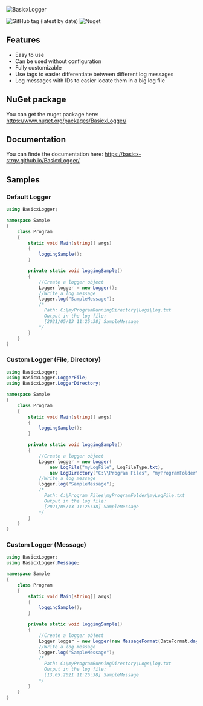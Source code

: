 
![BasicxLogger](https://i.imgur.com/tXTU4gj.png)


![GitHub tag (latest by date)](https://img.shields.io/github/v/tag/basicx-StrgV/BasicxLogger?label=Version)
![Nuget](https://img.shields.io/nuget/dt/BasicxLogger?label=NuGet%20Downloads)


## Features

- Easy to use
- Can be used without configuration
- Fully customizable
- Use tags to easier differentiate between different log messages
- Log messages with IDs to easier locate them in a big log file
 
## NuGet package

You can get the nuget package here: https://www.nuget.org/packages/BasicxLogger/

## Documentation

You can finde the documentation here: https://basicx-strgv.github.io/BasicxLogger/

## Samples

### Default Logger
```cs
using BasicxLogger;

namespace Sample
{
    class Program
    {
        static void Main(string[] args)
        {
            loggingSample();
        }

        private static void loggingSample()
        {
            //Create a logger object
            Logger logger = new Logger();
            //Write a log message
            logger.log("SampleMessage");
            /* 
              Path: C:\myProgramRunningDirectory\Logs\log.txt 
              Output in the log file:
              [2021/05/13 11:25:38] SampleMessage
            */
        }
    }
}
```

### Custom Logger (File, Directory)
```cs
using BasicxLogger;
using BasicxLogger.LoggerFile;
using BasicxLogger.LoggerDirectory;

namespace Sample
{
    class Program
    {
        static void Main(string[] args)
        {
            loggingSample();
        }

        private static void loggingSample()
        {
            //Create a logger object
            Logger logger = new Logger(
                new LogFile("myLogFile", LogFileType.txt),
                new LogDirectory("C:\\Program Files", "myProgramFolder"));
            //Write a log message
            logger.log("SampleMessage");
            /* 
              Path: C:\Program Files\myProgramFolder\myLogFile.txt
              Output in the log file:
              [2021/05/13 11:25:38] SampleMessage
            */
        }
    }
}
```

### Custom Logger (Message)
```cs
using BasicxLogger;
using BasicxLogger.Message;

namespace Sample
{
    class Program
    {
        static void Main(string[] args)
        {
            loggingSample();
        }

        private static void loggingSample()
        {
            //Create a logger object
            Logger logger = new Logger(new MessageFormat(DateFormat.day_month_year, '.'));
            //Write a log message
            logger.log("SampleMessage");
            /* 
              Path: C:\myProgramRunningDirectory\Logs\log.txt 
              Output in the log file:
              [13.05.2021 11:25:38] SampleMessage
            */
        }
    }
}
```
